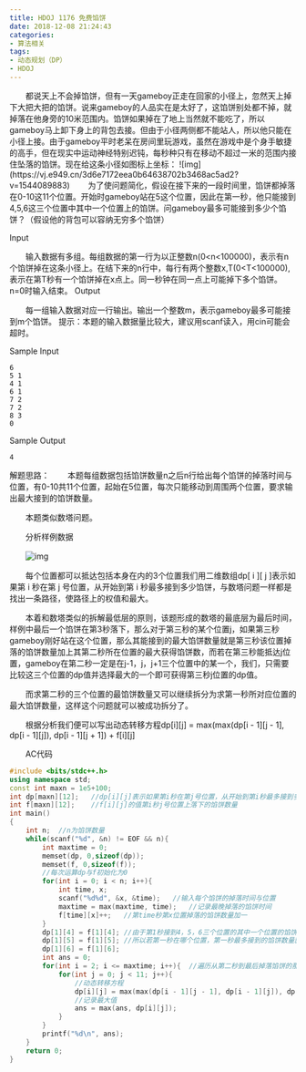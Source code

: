 ```yaml
---
title: HDOJ 1176 免费馅饼
date: 2018-12-08 21:24:43
categories: 
- 算法相关
tags:
- 动态规划（DP）
- HDOJ
---
```

<meta name="referrer" content="no-referrer"/>
　　都说天上不会掉馅饼，但有一天gameboy正走在回家的小径上，忽然天上掉下大把大把的馅饼。说来gameboy的人品实在是太好了，这馅饼别处都不掉，就掉落在他身旁的10米范围内。馅饼如果掉在了地上当然就不能吃了，所以gameboy马上卸下身上的背包去接。但由于小径两侧都不能站人，所以他只能在小径上接。由于gameboy平时老呆在房间里玩游戏，虽然在游戏中是个身手敏捷的高手，但在现实中运动神经特别迟钝，每秒种只有在移动不超过一米的范围内接住坠落的馅饼。现在给这条小径如图标上坐标： 
![img](https://vj.e949.cn/3d6e7172eea0b64638702b3468ac5ad2?v=1544089883)
　　为了使问题简化，假设在接下来的一段时间里，馅饼都掉落在0-10这11个位置。开始时gameboy站在5这个位置，因此在第一秒，他只能接到4,5,6这三个位置中其中一个位置上的馅饼。问gameboy最多可能接到多少个馅饼？（假设他的背包可以容纳无穷多个馅饼） 

Input

　　输入数据有多组。每组数据的第一行为以正整数n(0<n<100000)，表示有n个馅饼掉在这条小径上。在结下来的n行中，每行有两个整数x,T(0<T<100000),表示在第T秒有一个馅饼掉在x点上。同一秒钟在同一点上可能掉下多个馅饼。n=0时输入结束。 
Output

　　每一组输入数据对应一行输出。输出一个整数m，表示gameboy最多可能接到m个馅饼。 
提示：本题的输入数据量比较大，建议用scanf读入，用cin可能会超时。 

Sample Input

```
6
5 1
4 1
6 1
7 2
7 2
8 3
0
```

Sample Output

```
4
```

解题思路：
　　本题每组数据包括馅饼数量n之后n行给出每个馅饼的掉落时间与位置，有0-10共11个位置，起始在5位置，每次只能移动到周围两个位置，要求输出最大接到的馅饼数量。

　　本题类似数塔问题。

　　分析样例数据

　　![img](https://img2018.cnblogs.com/blog/1447131/201812/1447131-20181208210111589-796906900.png)

　　每个位置都可以抵达包括本身在内的3个位置我们用二维数组dp[ i ][ j ]表示如果第 i 秒在第 j 号位置，从开始到第 i 秒最多接到多少馅饼，与数塔问题一样都是找出一条路径，使路径上的权值和最大。

　　本着和数塔类似的拆解最低层的原则，该题形成的数塔的最底层为最后时间，样例中最后一个馅饼在第3秒落下，那么对于第三秒的某个位置j，如果第三秒gameboy刚好站在这个位置，那么其能接到的最大馅饼数量就是第三秒该位置掉落的馅饼数量加上其第二秒所在位置的最大获得馅饼数，而若在第三秒能抵达j位置，gameboy在第二秒一定是在j-1，j，j+1三个位置中的某一个，我们，只需要比较这三个位置的dp值并选择最大的一个即可获得第三秒j位置的dp值。

　　而求第二秒的三个位置的最馅饼数量又可以继续拆分为求第一秒所对应位置的最大馅饼数量，这样这个问题就可以被成功拆分了。

　　根据分析我们便可以写出动态转移方程dp[i][j] = max(max(dp\[i - 1][j - 1], dp\[i - 1][j]), dp\[i - 1][j + 1]) + f\[i][j]

　　AC代码

```c++
#include <bits/stdc++.h>
using namespace std;
const int maxn = 1e5+100;
int dp[maxn][12];   //dp[i][j]表示如果第i秒在第j号位置，从开始到第i秒最多接到多少馅饼
int f[maxn][12];    //f[i][j]的值第i秒j号位置上落下的馅饼数量
int main()
{
    int n;  //n为馅饼数量
    while(scanf("%d", &n) != EOF && n){
        int maxtime = 0;
        memset(dp, 0,sizeof(dp));
        memset(f, 0,sizeof(f));
        //每次运算dp与f初始化为0
        for(int i = 0; i < n; i++){
            int time, x;
            scanf("%d%d", &x, &time);   //输入每个馅饼的掉落时间与位置
            maxtime = max(maxtime, time);   //记录最晚掉落的馅饼时间
            f[time][x]++;   //第time秒第x位置掉落的馅饼数量加一
        }
        dp[1][4] = f[1][4]; //由于第1秒接到4，5，6三个位置的其中一个位置的馅饼
        dp[1][5] = f[1][5]; //所以若第一秒在哪个位置，第一秒最多接到的馅饼数量就是那个位置第一秒掉落的馅饼数量
        dp[1][6] = f[1][6];
        int ans = 0;
        for(int i = 2; i <= maxtime; i++){  //遍历从第二秒到最后掉落馅饼的那一秒
            for(int j = 0; j < 11; j++){
                //动态转移方程
                dp[i][j] = max(max(dp[i - 1][j - 1], dp[i - 1][j]), dp[i - 1][j + 1]) + f[i][j];
                //记录最大值
                ans = max(ans, dp[i][j]);
            }
        }
        printf("%d\n", ans);
    }
    return 0;
}
```

